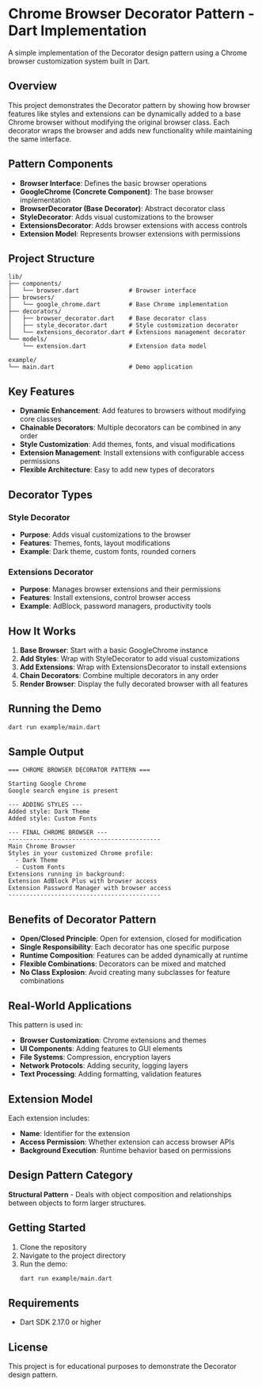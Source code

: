 # Chrome Browser Decorator Pattern - Dart Implementation

A simple implementation of the Decorator design pattern using a Chrome browser customization system built in Dart.

## Overview

This project demonstrates the Decorator pattern by showing how browser features like styles and extensions can be dynamically added to a base Chrome browser without modifying the original browser class. Each decorator wraps the browser and adds new functionality while maintaining the same interface.

## Pattern Components

- **Browser Interface**: Defines the basic browser operations
- **GoogleChrome (Concrete Component)**: The base browser implementation
- **BrowserDecorator (Base Decorator)**: Abstract decorator class
- **StyleDecorator**: Adds visual customizations to the browser
- **ExtensionsDecorator**: Adds browser extensions with access controls
- **Extension Model**: Represents browser extensions with permissions

## Project Structure

```
lib/
├── components/
│   └── browser.dart              # Browser interface
├── browsers/
│   └── google_chrome.dart        # Base Chrome implementation
├── decorators/
│   ├── browser_decorator.dart    # Base decorator class
│   ├── style_decorator.dart      # Style customization decorator
│   └── extensions_decorator.dart # Extensions management decorator
└── models/
    └── extension.dart            # Extension data model

example/
└── main.dart                     # Demo application
```

## Key Features

- **Dynamic Enhancement**: Add features to browsers without modifying core classes
- **Chainable Decorators**: Multiple decorators can be combined in any order
- **Style Customization**: Add themes, fonts, and visual modifications
- **Extension Management**: Install extensions with configurable access permissions
- **Flexible Architecture**: Easy to add new types of decorators

## Decorator Types

### Style Decorator
- **Purpose**: Adds visual customizations to the browser
- **Features**: Themes, fonts, layout modifications
- **Example**: Dark theme, custom fonts, rounded corners

### Extensions Decorator
- **Purpose**: Manages browser extensions and their permissions
- **Features**: Install extensions, control browser access
- **Example**: AdBlock, password managers, productivity tools

## How It Works

1. **Base Browser**: Start with a basic GoogleChrome instance
2. **Add Styles**: Wrap with StyleDecorator to add visual customizations
3. **Add Extensions**: Wrap with ExtensionsDecorator to install extensions
4. **Chain Decorators**: Combine multiple decorators in any order
5. **Render Browser**: Display the fully decorated browser with all features

## Running the Demo

```bash
dart run example/main.dart
```

## Sample Output

```
=== CHROME BROWSER DECORATOR PATTERN ===

Starting Google Chrome
Google search engine is present

--- ADDING STYLES ---
Added style: Dark Theme
Added style: Custom Fonts

--- FINAL CHROME BROWSER ---
-------------------------------------------
Main Chrome Browser
Styles in your customized Chrome profile:
  - Dark Theme
  - Custom Fonts
Extensions running in background:
Extension AdBlock Plus with browser access
Extension Password Manager with browser access
-------------------------------------------
```

## Benefits of Decorator Pattern

- **Open/Closed Principle**: Open for extension, closed for modification
- **Single Responsibility**: Each decorator has one specific purpose
- **Runtime Composition**: Features can be added dynamically at runtime
- **Flexible Combinations**: Decorators can be mixed and matched
- **No Class Explosion**: Avoid creating many subclasses for feature combinations

## Real-World Applications

This pattern is used in:
- **Browser Customization**: Chrome extensions and themes
- **UI Components**: Adding features to GUI elements
- **File Systems**: Compression, encryption layers
- **Network Protocols**: Adding security, logging layers
- **Text Processing**: Adding formatting, validation features

## Extension Model

Each extension includes:
- **Name**: Identifier for the extension
- **Access Permission**: Whether extension can access browser APIs
- **Background Execution**: Runtime behavior based on permissions

## Design Pattern Category

**Structural Pattern** - Deals with object composition and relationships between objects to form larger structures.

## Getting Started

1. Clone the repository
2. Navigate to the project directory
3. Run the demo:
   ```bash
   dart run example/main.dart
   ```

## Requirements

- Dart SDK 2.17.0 or higher

## License

This project is for educational purposes to demonstrate the Decorator design pattern.